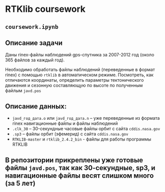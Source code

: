 # RTKlib coursework  
## `coursework.ipynb`
## Описание задачи
Даны rinex-файлы наблюдений gps-спутника за 2007-2012 год (около 365 файлов за каждый год).

Необходимо обработать файлы наблюдений (переведенные в формат rinex) с помощью `rtklib` в автоматическом режиме. Посмотреть, как отличаются координаты, определить параметры тектонического движения и сезонную составляющую по высоте по полученным файлым `javd.pos`

## Описание данных:

* `javd_год_дата.o` или `javd_год_дата.n` – уже переведенные из формата rinex навигационные файлы и файлы наблюдений 
* `.clk_30` – 30-секундные часовые файлы орбит с сайта `cddis.nasa.gov` 
* `.sp3` – файлы орбит (эфемерид) с сайта `cddis.nasa.gov`
* `RTKLIB-master` и `rtklib_2.4.2_bin` - файлы для работы программы RTKLIB


## В репозитории прикреплены уже готовые файлы `javd.pos`, так как 30-секундные, sp3, и навигационные файлы весят слишком много (за 5 лет)
